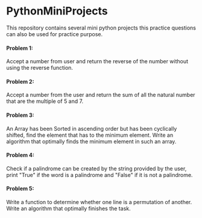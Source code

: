 # PythonMiniProjects

This repository contains several mini python projects this practice questions can also be used for practice purpose.

#### Problem 1: 
Accept a number from user and return the reverse of the number without using the reverse function.

#### Problem 2:
Accept a number from the user and return the sum of all the natural number that are the multiple of 5 and 7.

#### Problem 3:
An Array has been Sorted in ascending order but has been cyclically shifted, find the element that has to the minimum element. Write an algorithm that optimally finds the minimum element in such an array.

#### Problem 4:
Check if a palindrome can be created by the string provided by the user, print "True" if the word is a palindrome and "False" if it is not a palindrome.

#### Problem 5:
Write a function to determine whether one line is a permutation of another. Write an algorithm that optimally finishes the task.
